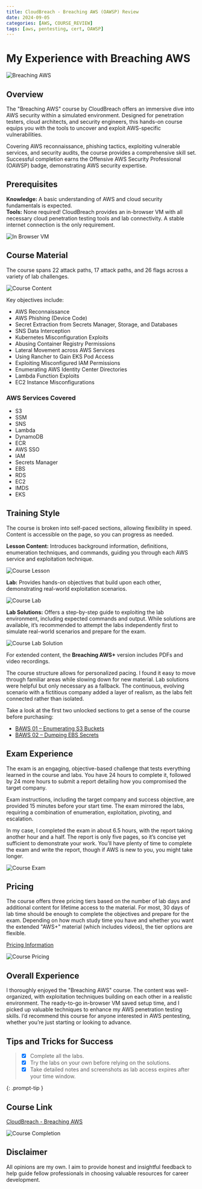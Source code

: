 ```yaml
---
title: CloudBreach - Breaching AWS (OAWSP) Review
date: 2024-09-05
categories: [AWS, COURSE_REVIEW]
tags: [aws, pentesting, cert, OAWSP]
---
```


# My Experience with Breaching AWS

![Breaching AWS](assets/img/CAWSP_LOGO.png)

## Overview

The "Breaching AWS" course by CloudBreach offers an immersive dive into AWS security within a simulated environment. Designed for penetration testers, cloud architects, and security engineers, this hands-on course equips you with the tools to uncover and exploit AWS-specific vulnerabilities.

Covering AWS reconnaissance, phishing tactics, exploiting vulnerable services, and security audits, the course provides a comprehensive skill set. Successful completion earns the Offensive AWS Security Professional (OAWSP) badge, demonstrating AWS security expertise.

## Prerequisites

**Knowledge:** A basic understanding of AWS and cloud security fundamentals is expected.  
**Tools:** None required! CloudBreach provides an in-browser VM with all necessary cloud penetration testing tools and lab connectivity. A stable internet connection is the only requirement.

![In Browser VM](assets/img/CAWSP_In_Browser.png)

## Course Material

The course spans 22 attack paths, 17 attack paths, and 26 flags across a variety of lab challenges.

![Course Content](assets/img/CAWSP_Course_Content.png)

Key objectives include:
- AWS Reconnaissance
- AWS Phishing (Device Code)
- Secret Extraction from Secrets Manager, Storage, and Databases
- SNS Data Interception
- Kubernetes Misconfiguration Exploits
- Abusing Container Registry Permissions
- Lateral Movement across AWS Services
- Using Rancher to Gain EKS Pod Access
- Exploiting Misconfigured IAM Permissions
- Enumerating AWS Identity Center Directories
- Lambda Function Exploits
- EC2 Instance Misconfigurations

### AWS Services Covered

- S3
- SSM
- SNS
- Lambda
- DynamoDB
- ECR
- AWS SSO
- IAM
- Secrets Manager
- EBS
- RDS
- EC2
- IMDS
- EKS

## Training Style

The course is broken into self-paced sections, allowing flexibility in speed. Content is accessible on the page, so you can progress as needed.

**Lesson Content:** Introduces background information, definitions, enumeration techniques, and commands, guiding you through each AWS service and exploitation technique.

![Course Lesson](assets/img/CAWSP_BAWS01_Lesson.png)

**Lab:** Provides hands-on objectives that build upon each other, demonstrating real-world exploitation scenarios.

![Course Lab](assets/img/CAWSP_BAWS01_lab.png)

**Lab Solutions:** Offers a step-by-step guide to exploiting the lab environment, including expected commands and output. While solutions are available, it’s recommended to attempt the labs independently first to simulate real-world scenarios and prepare for the exam.

![Course Lab Solution](assets/img/CAWSP_BAWS_Lab_solution.png)

For extended content, the **Breaching AWS+** version includes PDFs and video recordings.

The course structure allows for personalized pacing. I found it easy to move through familiar areas while slowing down for new material. Lab solutions were helpful but only necessary as a fallback. The continuous, evolving scenario with a fictitious company added a layer of realism, as the labs felt connected rather than isolated.

Take a look at the first two unlocked sections to get a sense of the course before purchasing:

- [BAWS 01 – Enumerating S3 Buckets](https://cloudbreach.io/courses/breaching-aws/lessons/step1/)  
- [BAWS 02 – Dumping EBS Secrets](https://cloudbreach.io/courses/breaching-aws/lessons/baws-02-dumping-ebs-secrets/)

## Exam Experience

The exam is an engaging, objective-based challenge that tests everything learned in the course and labs. You have 24 hours to complete it, followed by 24 more hours to submit a report detailing how you compromised the target company.

Exam instructions, including the target company and success objective, are provided 15 minutes before your start time. The exam mirrored the labs, requiring a combination of enumeration, exploitation, pivoting, and escalation.

In my case, I completed the exam in about 6.5 hours, with the report taking another hour and a half. The report is only five pages, so it’s concise yet sufficient to demonstrate your work. You’ll have plenty of time to complete the exam and write the report, though if AWS is new to you, you might take longer.

![Course Exam](assets/img/CAWSP_Exam_info.png)

## Pricing

The course offers three pricing tiers based on the number of lab days and additional content for lifetime access to the material. For most, 30 days of lab time should be enough to complete the objectives and prepare for the exam. Depending on how much study time you have and whether you want the extended "AWS+" material (which includes videos), the tier options are flexible.

[Pricing Information](https://cloudbreach.io/breachingaws/#pricing)

![Course Pricing](assets/img/CAWSP_Pricing.png)

## Overall Experience

I thoroughly enjoyed the "Breaching AWS" course. The content was well-organized, with exploitation techniques building on each other in a realistic environment. The ready-to-go in-browser VM saved setup time, and I picked up valuable techniques to enhance my AWS penetration testing skills. I’d recommend this course for anyone interested in AWS pentesting, whether you’re just starting or looking to advance.

## Tips and Tricks for Success

> - [x] Complete all the labs.  
> - [x] Try the labs on your own before relying on the solutions.  
> - [x] Take detailed notes and screenshots as lab access expires after your time window.

{: .prompt-tip }

## Course Link

[CloudBreach - Breaching AWS](https://cloudbreach.io/courses/breaching-aws/)

![Course Completion](assets/img/CAWSP_Completion.png)

## Disclaimer

All opinions are my own. I aim to provide honest and insightful feedback to help guide fellow professionals in choosing valuable resources for career development.
